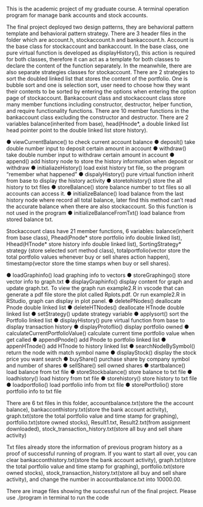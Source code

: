 This is the academic project of my graduate course. A terminal operation program for manage bank accounts and stock accounts. 

The final project deployed two design patterns, they are behavioral pattern template and behavioral pattern strategy. There are 3 header files in the folder which are account.h, stockaccount.h and bankaccount.h. Account is the base class for stockaccount and bankaccount. In the base class, one pure virtual function is developed as displayHistory(), this action is required for both classes, therefore it can act as a template for both classes to declare the content of the function separately. In the meanwhile, there are also separate strategies classes for stockaccount. There are 2 strategies to sort the doubled linked list that stores the content of the portfolio. One is bubble sort and one is selection sort, user need to choose how they want their contents to be sorted by entering the options when entering the option page of stockaccount.
Bankaccount class and stockaccount class store many member functions including constructor, destructor, helper function, and require functionality functions. There are 10 member functions in the bankaccount class excluding the constructor and destructor. There are 2 variables balance(inherited from base), head(Hnode*, a double linked list head pointer point to the double linked list store history).

●	viewCurrentBalance() to check current account balance
●	deposit() take double number input to deposit certain amount in account
●	withdraw() take double number input to withdraw certain amount in account
●	append() add history node to store the history information when deposit or withdraw
●	initialiazeHistory() load exist history txt file, so the program “remember what happened”
●	dispalyHistory() pure virtual function inherit from base to display the history activity
●	storetohistory() store the all history to txt files
●	storeBalance() store balance number to txt files so all accounts can access it.
●	initializeBalance() load balance from the last history node where record all total balance, later find this method can’t read the accurate balance when there are also stockaccount. So this function is not used in the program
●	initializeBalanceFromTxt() load balance from stored balance txt.

Stockaccount class have 21 member functions, 6 variables: balance(inherit from base class), Phead(Pnode* store portfolio info double linked list), Hhead(HTnode* store history info double linked list), SortingStrategy* strategy (store selected sort method class), totalportfolio(vector store the total portfolio values whenever buy or sell shares action happen), timestamp(vector store the time stamps when buy or sell shares).

●	loadGraphinfo() load graphing info to vectors
●	storeGraphingo() store vector info to graph.txt
●	displayGraphinfo() display content for graph and update graph.txt. To view the graph run example2.R in vscode that can generate a pdf file store the plot called Rplots.pdf. Or run example2.R in RStudio, graph can display in plot panel.
●	deletePNodes() deallocate Pnode double linked list
●	deleteHTNodes() deallocate HTnode double linked list
●	setStrategy() update strategy variable
●	applysort() sort the Portfolio linked list
●	displayHistory() pure virtual function from base to display transaction history
●	displayProtoflio() display portfolio owned
●	calculateCurrentPortfolioValue() calculate current time portfolio value when get called
●	appendPnode() add Pnode to portfolio linked list
●	appenHTnode() add HTnode to history linked list
●	searchNodeBySymbol() return the node with match symbol name
●	displayStock() display the stock price you want search
●	buyShare() purchase share by company symbol and number of shares
●	sellShare() sell owned shares
●	startbalance() load balance from txt file
●	storeStockbalance() store balance to txt file
●	loadhistory() load history from txt file
●	storehistory() store history to txt file
●	loadportfolio() load portfolio info from txt file
●	storePortfolio() store portfolio info to txt file

There are 6 txt files in this folder, accountbalance.txt(store the the account balance), bankacconthistory.txt(store the bank account activity), graph.txt(store the total portfolio value and time stamp for graphing), portfolio.txt(store owned stocks), Result1.txt, Result2.txt(from assignment downloaded), stock_transaction_history.txt(store all buy and sell share activity)

Txt files already store the information of previous program history as a proof of successful running of program. If you want to start all over, you can clear bankacconthistory.txt(store the bank account activity), graph.txt(store the total portfolio value and time stamp for graphing), portfolio.txt(store owned stocks), stock_transaction_history.txt(store all buy and sell share activity), and change the number in accountbalance.txt into 10000.00.

There are image files showing the successful run of the final project. Please use ./program in terminal to run the code
